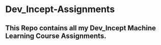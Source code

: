 # Dev_Incept-Assignments
## This Repo contains all my Dev_Incept Machine Learning Course Assignments.
